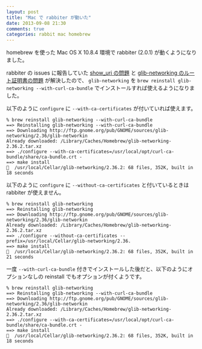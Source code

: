 ```yaml
---
layout: post
title: "Mac で rabbiter が動いた"
date: 2013-09-08 21:30
comments: true
categories: rabbit mac homebrew
---
```

homebrew を使った Mac OS X 10.8.4 環境で rabbiter (2.0.1) が動くようになりました。

<!--more-->

rabbiter の issues に報告していた
[show_uri の問題](https://github.com/rabbit-shocker/rabbiter/issues/1)
と
[glib-networking のルート証明書の問題](https://github.com/rabbit-shocker/rabbiter/issues/2)
が解決したので、 `glib-networking` を `brew reinstall glib-networking --with-curl-ca-bundle` でインストールすれば使えるようになりました。

以下のように `configure` に `--with-ca-certificates` が付いていれば使えます。

```
% brew reinstall glib-networking --with-curl-ca-bundle
==> Reinstalling glib-networking --with-curl-ca-bundle
==> Downloading http://ftp.gnome.org/pub/GNOME/sources/glib-networking/2.36/glib-networkin
Already downloaded: /Library/Caches/Homebrew/glib-networking-2.36.2.tar.xz
==> ./configure --with-ca-certificates=/usr/local/opt/curl-ca-bundle/share/ca-bundle.crt -
==> make install
🍺  /usr/local/Cellar/glib-networking/2.36.2: 68 files, 352K, built in 18 seconds
```

以下のように `configure` に `--without-ca-certificates` と付いているときは rabbiter が使えません。

```
% brew reinstall glib-networking
==> Reinstalling glib-networking
==> Downloading http://ftp.gnome.org/pub/GNOME/sources/glib-networking/2.36/glib-networkin
Already downloaded: /Library/Caches/Homebrew/glib-networking-2.36.2.tar.xz
==> ./configure --without-ca-certificates --prefix=/usr/local/Cellar/glib-networking/2.36.
==> make install
🍺  /usr/local/Cellar/glib-networking/2.36.2: 68 files, 352K, built in 21 seconds
```

一度 `--with-curl-ca-bundle` 付きでインストールした後だと、以下のようにオプションなしの reinstall でもオプションが付くようです。

```
% brew reinstall glib-networking
==> Reinstalling glib-networking --with-curl-ca-bundle
==> Downloading http://ftp.gnome.org/pub/GNOME/sources/glib-networking/2.36/glib-networkin
Already downloaded: /Library/Caches/Homebrew/glib-networking-2.36.2.tar.xz
==> ./configure --with-ca-certificates=/usr/local/opt/curl-ca-bundle/share/ca-bundle.crt -
==> make install
🍺  /usr/local/Cellar/glib-networking/2.36.2: 68 files, 352K, built in 18 seconds
```
